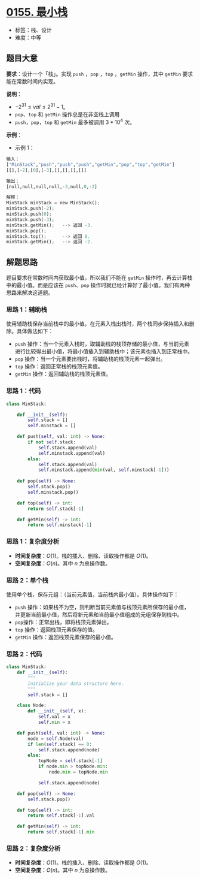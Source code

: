 # [0155. 最小栈](https://leetcode.cn/problems/min-stack/)

- 标签：栈、设计
- 难度：中等

## 题目大意

**要求**：设计一个「栈」。实现  `push` ，`pop` ，`top` ，`getMin` 操作，其中 `getMin` 要求能在常数时间内实现。

**说明**：

- $-2^{31} \le val \le 2^{31} - 1$。
- `pop`、`top` 和 `getMin` 操作总是在非空栈上调用
- `push`，`pop`，`top` 和 `getMin` 最多被调用 $3 * 10^4$ 次。

**示例**：

- 示例 1：

```python
输入：
["MinStack","push","push","push","getMin","pop","top","getMin"]
[[],[-2],[0],[-3],[],[],[],[]]

输出：
[null,null,null,null,-3,null,0,-2]

解释：
MinStack minStack = new MinStack();
minStack.push(-2);
minStack.push(0);
minStack.push(-3);
minStack.getMin();   --> 返回 -3.
minStack.pop();
minStack.top();      --> 返回 0.
minStack.getMin();   --> 返回 -2.
```

## 解题思路

题目要求在常数时间内获取最小值，所以我们不能在 `getMin` 操作时，再去计算栈中的最小值。而是应该在 `push`、`pop` 操作时就已经计算好了最小值。我们有两种思路来解决这道题。

### 思路 1：辅助栈

使用辅助栈保存当前栈中的最小值。在元素入栈出栈时，两个栈同步保持插入和删除。具体做法如下：

- `push` 操作：当一个元素入栈时，取辅助栈的栈顶存储的最小值，与当前元素进行比较得出最小值，将最小值插入到辅助栈中；该元素也插入到正常栈中。
- `pop` 操作：当一个元素要出栈时，将辅助栈的栈顶元素一起弹出。
- `top` 操作：返回正常栈的栈顶元素值。
- `getMin` 操作：返回辅助栈的栈顶元素值。

### 思路 1：代码

```python
class MinStack:

    def __init__(self):
        self.stack = []
        self.minstack = []

    def push(self, val: int) -> None:
        if not self.stack:
            self.stack.append(val)
            self.minstack.append(val)
        else:
            self.stack.append(val)
            self.minstack.append(min(val, self.minstack[-1]))
        
    def pop(self) -> None:
        self.stack.pop()
        self.minstack.pop()

    def top(self) -> int:
        return self.stack[-1]

    def getMin(self) -> int:
        return self.minstack[-1]
```

### 思路 1：复杂度分析

- **时间复杂度**：$O(1)$。栈的插入、删除、读取操作都是 $O(1)$。
- **空间复杂度**：$O(n)$。其中 $n$ 为总操作数。

### 思路 2：单个栈

使用单个栈，保存元组：（当前元素值，当前栈内最小值）。具体操作如下：

-  `push` 操作：如果栈不为空，则判断当前元素值与栈顶元素所保存的最小值，并更新当前最小值，然后将新元素和当前最小值组成的元组保存到栈中。
-  `pop`操作：正常出栈，即将栈顶元素弹出。
-  `top` 操作：返回栈顶元素保存的值。
-  `getMin` 操作：返回栈顶元素保存的最小值。

### 思路 2：代码

```python
class MinStack:
    def __init__(self):
        """
        initialize your data structure here.
        """
        self.stack = []

    class Node:
        def __init__(self, x):
            self.val = x
            self.min = x

    def push(self, val: int) -> None:
        node = self.Node(val)
        if len(self.stack) == 0:
            self.stack.append(node)
        else:
            topNode = self.stack[-1]
            if node.min > topNode.min:
                node.min = topNode.min

            self.stack.append(node)

    def pop(self) -> None:
        self.stack.pop()

    def top(self) -> int:
        return self.stack[-1].val

    def getMin(self) -> int:
        return self.stack[-1].min
```

### 思路 2：复杂度分析

- **时间复杂度**：$O(1)$。栈的插入、删除、读取操作都是 $O(1)$。
- **空间复杂度**：$O(n)$。其中 $n$ 为总操作数。
